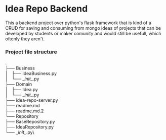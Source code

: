 # Idea Repo Backend

This a backend project over python's flask framework that is kind of a CRUD for saving and consuming from mongo ideas of projects that 
can be developed by students or maker comunity and would still be usefull, which oftenly they aren't.


### Project file structure
.\
├── Business\
│   ├── IdeaBusiness.py\
│   └── \__init__.py\
├── Domain\
│   ├── Idea.py\
│   └── \__init__.py\
├── idea-repo-server.py\
├── readme.md\
├── readme.md.2\
└── Repository\
    ├── BaseRepository.py\
    ├── IdeaRepository.py\
    └── \__init\__.py\

